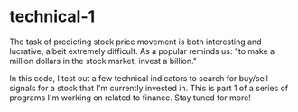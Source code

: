 # technical-1
The task of predicting stock price movement is both interesting and lucrative, albeit extremely difficult. As a popular reminds us: "to make a million dollars in the stock market, invest a billion."

In this code, I test out a few technical indicators to search for buy/sell signals for a stock that I'm currently invested in. This is part 1 of a series of programs I'm working on related to finance. Stay tuned for more!
